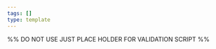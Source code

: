 ```yaml
---
tags: []
type: template
---
```


<!-- @format -->

%% DO NOT USE JUST PLACE HOLDER FOR VALIDATION SCRIPT %%
